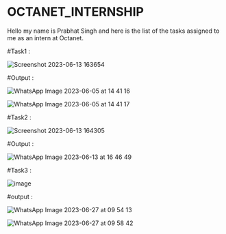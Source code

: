 # OCTANET_INTERNSHIP
Hello my name is Prabhat Singh and here is the list of the tasks assigned to me as an intern at Octanet.   


#Task1 : 

![Screenshot 2023-06-13 163654](https://github.com/PrabhatSingh0607/OCTANET_JUNE/assets/118503589/77183b1d-9fd7-4d0a-a52c-d5f5e2d6df48)



#Output : 


![WhatsApp Image 2023-06-05 at 14 41 16](https://github.com/PrabhatSingh0607/OCTANET_JUNE/assets/118503589/0b5e95f4-fae2-44f0-94c5-a041d4aa44e4) 

![WhatsApp Image 2023-06-05 at 14 41 17](https://github.com/PrabhatSingh0607/OCTANET_JUNE/assets/118503589/7de8be97-0638-400f-9f8c-4851f478ad12)

#Task2 : 

![Screenshot 2023-06-13 164305](https://github.com/PrabhatSingh0607/OCTANET_JUNE/assets/118503589/48402195-080f-4201-9898-2fe8cf50d066)

#Output : 

![WhatsApp Image 2023-06-13 at 16 46 49](https://github.com/PrabhatSingh0607/OCTANET_JUNE/assets/118503589/d0cc1dfa-929c-421d-b17c-533316fcdc1e)

#Task3 :

![image](https://github.com/PrabhatSingh0607/OCTANET_JUNE/assets/118503589/62d1a89b-190c-469b-a526-860c2c51547b)

#output :

![WhatsApp Image 2023-06-27 at 09 54 13](https://github.com/PrabhatSingh0607/OCTANET_JUNE/assets/118503589/76eb93b0-da27-408b-8018-29387f79c4e4)

![WhatsApp Image 2023-06-27 at 09 58 42](https://github.com/PrabhatSingh0607/OCTANET_JUNE/assets/118503589/adb9da5e-7983-44ac-bb20-b1e7dde8606d)

